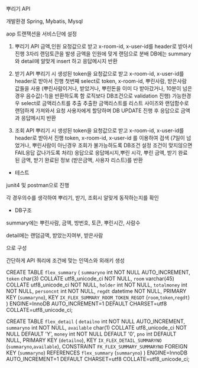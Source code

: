 뿌리기 API

개발환경
Spring, Mybatis, Mysql

aop 트랜잭션을 서비스단에 설정



1. 뿌리기 API
금액,인원 요청값으로 받고 x-room-id, x-user-id를 header로 받아서 진행
3자리 랜덤토큰을 발생
금액을 인원에 맞게 랜덤으로 분배
DB에는 summary와 detail에 알맞게 insert 하고 
응답메시지 반환


2. 받기 API
뿌리기 시 생성된 token을 요청값으로 받고 x-room-id, x-user-id를 header로 받아서 진행
첫번째 select로 token, x-room-id, 뿌린사람, 받은사람 값들을 사용
(뿌린사람이거나, 받았거나, 뿌린돈을 이미 다 받아갔거나, 10분이 넘은경우 음수값(-1)을 반환하도록 함 로직보다 DB조건으로 validation 진행)
가능한경우 select로 금액리스트를 추출
추출한 금액리스트를 리스트 사이즈와 랜덤함수로 랜덤하게 가져와서 
요청 사용자에게 할당하며 DB UPDATE 진행 후
응답으로 금액과 응답메시지 반환 


3. 조회 API 
뿌리기 시 생성된 token을 요청값으로 받고 x-room-id, x-user-id를 header로 받아서 진행
token, x-room-id, x-user-id 를 이용하여 검색 
(7일이 넘었거나, 뿌린사람이 아닌경우 조회가 불가능하도록 DB조건 설정 조건이 맞지않으면 FAIL응답 값나가도록 처리)
응답으로 응답메시지,뿌린 시각, 뿌린 금액, 받기 완료된 금액, 받기 완료된 정보 (받은금액, 사용자 리스트)를 반환



- 테스트 

junit4 및 postman으로 진행

각 경우의수를 생각하여 뿌리기, 받기, 조회시 알맞게 동작하는지를 확인





- DB구조 

summary에는 뿌린사람, 금액, 방번호, 토큰, 뿌린시간, 사람수

detail에는 랜덤금액, 받았는지여부, 받은사람

으로 구성

간단하게 API 쿼리에 조건에 맞는 인덱스와 외래키 생성

CREATE TABLE `flex_summary` (
  `summaryno` int NOT NULL AUTO_INCREMENT,
  `token` char(3) COLLATE utf8_unicode_ci NOT NULL,
  `room` varchar(45) COLLATE utf8_unicode_ci NOT NULL,
  `holder` int NOT NULL,
  `totalmoney` int NOT NULL,
  `personcnt` int NOT NULL,
  `regdt` datetime NOT NULL,
  PRIMARY KEY (`summaryno`),
  KEY `IX_FLEX_SUMMARY_ROOM_TOKEN_REGDT` (`room`,`token`,`regdt`)
) ENGINE=InnoDB AUTO_INCREMENT=1 DEFAULT CHARSET=utf8 COLLATE=utf8_unicode_ci;

CREATE TABLE `flex_detail` (
  `detailno` int NOT NULL AUTO_INCREMENT,
  `summaryno` int NOT NULL,
  `available` char(1) COLLATE utf8_unicode_ci NOT NULL DEFAULT 'Y',
  `money` int NOT NULL DEFAULT '0',
  `pno` int DEFAULT NULL,
  PRIMARY KEY (`detailno`),
  KEY `IX_FLEX_DETAIL_SUMMARYNO` (`summaryno`,`available`),
  CONSTRAINT `FK_FLEX_SUMMARY_SUMMARYNO` FOREIGN KEY (`summaryno`) REFERENCES `flex_summary` (`summaryno`)
) ENGINE=InnoDB AUTO_INCREMENT=1 DEFAULT CHARSET=utf8 COLLATE=utf8_unicode_ci;

